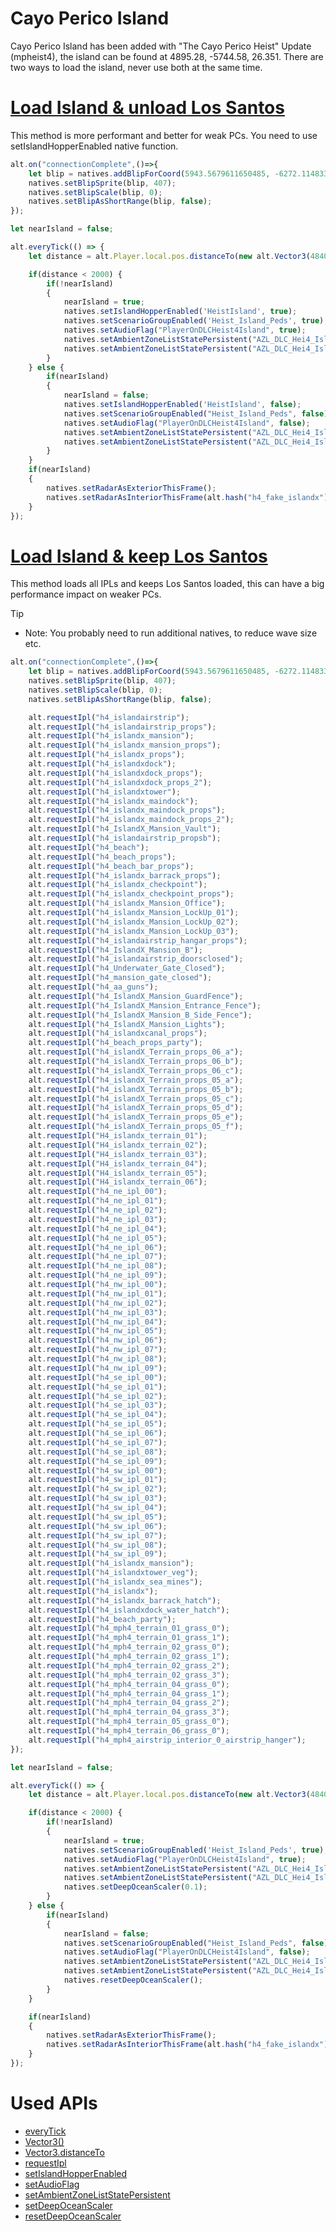 # Cayo Perico Island
Cayo Perico Island has been added with "The Cayo Perico Heist" Update (mpheist4), the island can be found at 4895.28, -5744.58, 26.351. There are two ways to load the island, never use both at the same time.

# [Load Island & unload Los Santos](#tab/tabid-1)
This method is more performant and better for weak PCs. You need to use setIslandHopperEnabled native function.
```js
alt.on("connectionComplete",()=>{
    let blip = natives.addBlipForCoord(5943.5679611650485, -6272.114833599767,2); // a invisible blip to make the map clickable at the island
    natives.setBlipSprite(blip, 407);
    natives.setBlipScale(blip, 0);
    natives.setBlipAsShortRange(blip, false);
});

let nearIsland = false;

alt.everyTick(() => {
	let distance = alt.Player.local.pos.distanceTo(new alt.Vector3(4840.571, -5174.425, 2.0));

    if(distance < 2000) {
        if(!nearIsland)
        {
            nearIsland = true;
            natives.setIslandHopperEnabled('HeistIsland', true);
            natives.setScenarioGroupEnabled('Heist_Island_Peds', true);
            natives.setAudioFlag("PlayerOnDLCHeist4Island", true);
            natives.setAmbientZoneListStatePersistent("AZL_DLC_Hei4_Island_Zones", true, true);
            natives.setAmbientZoneListStatePersistent("AZL_DLC_Hei4_Island_Disabled_Zones", false, true);
        }
    } else {
        if(nearIsland)
        {
            nearIsland = false;
            natives.setIslandHopperEnabled('HeistIsland', false);
            natives.setScenarioGroupEnabled("Heist_Island_Peds", false);
            natives.setAudioFlag("PlayerOnDLCHeist4Island", false);
            natives.setAmbientZoneListStatePersistent("AZL_DLC_Hei4_Island_Zones", false, false);
            natives.setAmbientZoneListStatePersistent("AZL_DLC_Hei4_Island_Disabled_Zones", false, false);
        }
    }
    if(nearIsland)
    {
        natives.setRadarAsExteriorThisFrame();
        natives.setRadarAsInteriorThisFrame(alt.hash("h4_fake_islandx"), 4700.0, -5145.0, 0, 0);
    }
});
```

# [Load Island & keep Los Santos](#tab/tabid-2)
This method loads all IPLs and keeps Los Santos loaded, this can have a big performance impact on weaker PCs.

> [!TIP]
> - Note: You probably need to run additional natives, to reduce wave size etc.

```js
alt.on("connectionComplete",()=>{
    let blip = natives.addBlipForCoord(5943.5679611650485, -6272.114833599767,2); // a invisible blip to make the map clickable at the island
    natives.setBlipSprite(blip, 407);
    natives.setBlipScale(blip, 0);
    natives.setBlipAsShortRange(blip, false);

    alt.requestIpl("h4_islandairstrip");
    alt.requestIpl("h4_islandairstrip_props");
    alt.requestIpl("h4_islandx_mansion");
    alt.requestIpl("h4_islandx_mansion_props");
    alt.requestIpl("h4_islandx_props");
    alt.requestIpl("h4_islandxdock");
    alt.requestIpl("h4_islandxdock_props");
    alt.requestIpl("h4_islandxdock_props_2");
    alt.requestIpl("h4_islandxtower");
    alt.requestIpl("h4_islandx_maindock");
    alt.requestIpl("h4_islandx_maindock_props");
    alt.requestIpl("h4_islandx_maindock_props_2");
    alt.requestIpl("h4_IslandX_Mansion_Vault");
    alt.requestIpl("h4_islandairstrip_propsb");
    alt.requestIpl("h4_beach");
    alt.requestIpl("h4_beach_props");
    alt.requestIpl("h4_beach_bar_props");
    alt.requestIpl("h4_islandx_barrack_props");
    alt.requestIpl("h4_islandx_checkpoint");
    alt.requestIpl("h4_islandx_checkpoint_props");
    alt.requestIpl("h4_islandx_Mansion_Office");
    alt.requestIpl("h4_islandx_Mansion_LockUp_01");
    alt.requestIpl("h4_islandx_Mansion_LockUp_02");
    alt.requestIpl("h4_islandx_Mansion_LockUp_03");
    alt.requestIpl("h4_islandairstrip_hangar_props");
    alt.requestIpl("h4_IslandX_Mansion_B");
    alt.requestIpl("h4_islandairstrip_doorsclosed");
    alt.requestIpl("h4_Underwater_Gate_Closed");
    alt.requestIpl("h4_mansion_gate_closed");
    alt.requestIpl("h4_aa_guns");
    alt.requestIpl("h4_IslandX_Mansion_GuardFence");
    alt.requestIpl("h4_IslandX_Mansion_Entrance_Fence");
    alt.requestIpl("h4_IslandX_Mansion_B_Side_Fence");
    alt.requestIpl("h4_IslandX_Mansion_Lights");
    alt.requestIpl("h4_islandxcanal_props");
    alt.requestIpl("h4_beach_props_party");
    alt.requestIpl("h4_islandX_Terrain_props_06_a");
    alt.requestIpl("h4_islandX_Terrain_props_06_b");
    alt.requestIpl("h4_islandX_Terrain_props_06_c");
    alt.requestIpl("h4_islandX_Terrain_props_05_a");
    alt.requestIpl("h4_islandX_Terrain_props_05_b");
    alt.requestIpl("h4_islandX_Terrain_props_05_c");
    alt.requestIpl("h4_islandX_Terrain_props_05_d");
    alt.requestIpl("h4_islandX_Terrain_props_05_e");
    alt.requestIpl("h4_islandX_Terrain_props_05_f");
    alt.requestIpl("H4_islandx_terrain_01");
    alt.requestIpl("H4_islandx_terrain_02");
    alt.requestIpl("H4_islandx_terrain_03");
    alt.requestIpl("H4_islandx_terrain_04");
    alt.requestIpl("H4_islandx_terrain_05");
    alt.requestIpl("H4_islandx_terrain_06");
    alt.requestIpl("h4_ne_ipl_00");
    alt.requestIpl("h4_ne_ipl_01");
    alt.requestIpl("h4_ne_ipl_02");
    alt.requestIpl("h4_ne_ipl_03");
    alt.requestIpl("h4_ne_ipl_04");
    alt.requestIpl("h4_ne_ipl_05");
    alt.requestIpl("h4_ne_ipl_06");
    alt.requestIpl("h4_ne_ipl_07");
    alt.requestIpl("h4_ne_ipl_08");
    alt.requestIpl("h4_ne_ipl_09");
    alt.requestIpl("h4_nw_ipl_00");
    alt.requestIpl("h4_nw_ipl_01");
    alt.requestIpl("h4_nw_ipl_02");
    alt.requestIpl("h4_nw_ipl_03");
    alt.requestIpl("h4_nw_ipl_04");
    alt.requestIpl("h4_nw_ipl_05");
    alt.requestIpl("h4_nw_ipl_06");
    alt.requestIpl("h4_nw_ipl_07");
    alt.requestIpl("h4_nw_ipl_08");
    alt.requestIpl("h4_nw_ipl_09");
    alt.requestIpl("h4_se_ipl_00");
    alt.requestIpl("h4_se_ipl_01");
    alt.requestIpl("h4_se_ipl_02");
    alt.requestIpl("h4_se_ipl_03");
    alt.requestIpl("h4_se_ipl_04");
    alt.requestIpl("h4_se_ipl_05");
    alt.requestIpl("h4_se_ipl_06");
    alt.requestIpl("h4_se_ipl_07");
    alt.requestIpl("h4_se_ipl_08");
    alt.requestIpl("h4_se_ipl_09");
    alt.requestIpl("h4_sw_ipl_00");
    alt.requestIpl("h4_sw_ipl_01");
    alt.requestIpl("h4_sw_ipl_02");
    alt.requestIpl("h4_sw_ipl_03");
    alt.requestIpl("h4_sw_ipl_04");
    alt.requestIpl("h4_sw_ipl_05");
    alt.requestIpl("h4_sw_ipl_06");
    alt.requestIpl("h4_sw_ipl_07");
    alt.requestIpl("h4_sw_ipl_08");
    alt.requestIpl("h4_sw_ipl_09");
    alt.requestIpl("h4_islandx_mansion");
    alt.requestIpl("h4_islandxtower_veg");
    alt.requestIpl("h4_islandx_sea_mines");
    alt.requestIpl("h4_islandx");
    alt.requestIpl("h4_islandx_barrack_hatch");
    alt.requestIpl("h4_islandxdock_water_hatch");
    alt.requestIpl("h4_beach_party");
    alt.requestIpl("h4_mph4_terrain_01_grass_0");
    alt.requestIpl("h4_mph4_terrain_01_grass_1");
    alt.requestIpl("h4_mph4_terrain_02_grass_0");
    alt.requestIpl("h4_mph4_terrain_02_grass_1");
    alt.requestIpl("h4_mph4_terrain_02_grass_2");
    alt.requestIpl("h4_mph4_terrain_02_grass_3");
    alt.requestIpl("h4_mph4_terrain_04_grass_0");
    alt.requestIpl("h4_mph4_terrain_04_grass_1");
    alt.requestIpl("h4_mph4_terrain_04_grass_2");
    alt.requestIpl("h4_mph4_terrain_04_grass_3");
    alt.requestIpl("h4_mph4_terrain_05_grass_0");
    alt.requestIpl("h4_mph4_terrain_06_grass_0");
    alt.requestIpl("h4_mph4_airstrip_interior_0_airstrip_hanger");
});

let nearIsland = false;

alt.everyTick(() => {
	let distance = alt.Player.local.pos.distanceTo(new alt.Vector3(4840.571, -5174.425, 2.0));

    if(distance < 2000) {
        if(!nearIsland)
        {
            nearIsland = true;
            natives.setScenarioGroupEnabled('Heist_Island_Peds', true);
            natives.setAudioFlag("PlayerOnDLCHeist4Island", true);
            natives.setAmbientZoneListStatePersistent("AZL_DLC_Hei4_Island_Zones", true, true);
            natives.setAmbientZoneListStatePersistent("AZL_DLC_Hei4_Island_Disabled_Zones", false, true);
            natives.setDeepOceanScaler(0.1);
        }
    } else {
        if(nearIsland)
        {
            nearIsland = false;
            natives.setScenarioGroupEnabled("Heist_Island_Peds", false);
            natives.setAudioFlag("PlayerOnDLCHeist4Island", false);
            natives.setAmbientZoneListStatePersistent("AZL_DLC_Hei4_Island_Zones", false, false);
            natives.setAmbientZoneListStatePersistent("AZL_DLC_Hei4_Island_Disabled_Zones", false, false);
            natives.resetDeepOceanScaler();
        }
    }

    if(nearIsland)
    {
        natives.setRadarAsExteriorThisFrame();
        natives.setRadarAsInteriorThisFrame(alt.hash("h4_fake_islandx"), 4700.0, -5145.0, 0, 0);
    }
});
```

# Used APIs
- [everyTick](https://docs.altv.mp/js/api/alt-client.html#_altmp_altv_types_alt_client_everyTick)
- [Vector3()](https://docs.altv.mp/js/api/alt-client.Vector3.html#_altmp_altv_types_alt_client_Vector3_constructor)
- [Vector3.distanceTo](https://docs.altv.mp/js/api/alt-client.Vector3.html#_altmp_altv_types_alt_client_Vector3_distanceTo)
- [requestIpl](https://docs.altv.mp/js/api/alt-client.html#_altmp_altv_types_alt_client_requestIpl)
- [setIslandHopperEnabled](https://natives.altv.mp/#/0x9A9D1BA639675CF1)
- [setAudioFlag](https://natives.altv.mp/#/0xB9EFD5C25018725A)
- [setAmbientZoneListStatePersistent](https://natives.altv.mp/#/0xF3638DAE8C4045E1)
- [setDeepOceanScaler](https://natives.altv.mp/#/0xB96B00E976BE977F)
- [resetDeepOceanScaler](https://natives.altv.mp/#/0x5E5E99285AE812DB)